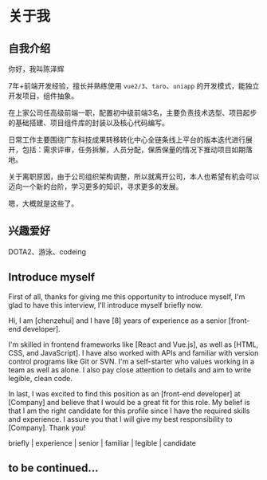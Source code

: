 # 关于我

## 自我介绍

你好，我叫陈泽辉

7年+前端开发经验，擅长并熟练使用 `vue2/3`、`taro`、`uniapp` 的开发模式，能独立开发项目，组件抽象。

在上家公司任高级前端一职，配置初中级前端3名，主要负责技术选型、项目起步的基础搭建、项目组件库的封装以及核心代码编写。

日常工作主要围绕广东科技成果转移转化中心全链条线上平台的版本迭代进行展开，包括：需求评审，任务拆解，人员分配，保质保量的情况下推动项目如期落地。

关于离职原因，由于公司组织架构调整，所以就离开公司，本人也希望有机会可以迈向一个新的台阶，学习更多的知识，寻求更多的发展。

嗯，大概就是这些了。

## 兴趣爱好

DOTA2、游泳、codeing

## Introduce myself

First of all, thanks for giving me this opportunity to introduce myself, I'm glad to have this interview, I'll introduce
myself briefly now.

Hi, I am [chenzehui] and I have [8] years of experience as a senior [front-end developer].

I'm skilled in frontend frameworks like [React and Vue.js], as well as [HTML, CSS, and JavaScript]. I have also worked
with APIs and familiar with version control programs like Git or SVN. I'm a self-starter who values working in a team as
well as alone. I also pay close attention to details and aim to write legible, clean code.

In last, I was excited to find this position as an [front-end developer] at [Company] and believe that I would be a
great fit for this role. My belief is that I am the right candidate for this profile since I have the required skills
and experience. I assure you that I will give my best responsibility to [Company]. Thank you!

briefly | experience | senior | familiar | legible | candidate

## to be continued...


